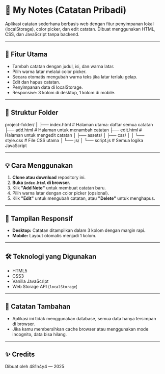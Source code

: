 # 📝 My Notes (Catatan Pribadi)

Aplikasi catatan sederhana berbasis web dengan fitur penyimpanan lokal (localStorage), color picker, dan edit catatan. Dibuat menggunakan HTML, CSS, dan JavaScript tanpa backend.

---

## 🚀 Fitur Utama

- Tambah catatan dengan judul, isi, dan warna latar.
- Pilih warna latar melalui color picker.
- Secara otomatis mengubah warna teks jika latar terlalu gelap.
- Edit dan hapus catatan.
- Penyimpanan data di localStorage.
- Responsive: 3 kolom di desktop, 1 kolom di mobile.

---

## 📂 Struktur Folder
project-folder/
│
├── index.html # Halaman utama: daftar semua catatan
├── add.html # Halaman untuk menambah catatan
├── edit.html # Halaman untuk mengedit catatan
│
├── assets/
│ ├── css/
│ │ └── style.css # File CSS utama
│ └── js/
│ └── script.js # Semua logika JavaScript


---

## 💡 Cara Menggunakan

1. **Clone atau download** repository ini.
2. **Buka `index.html` di browser.**
3. Klik **"Add Note"** untuk membuat catatan baru.
4. Pilih warna latar dengan color picker (opsional).
5. Klik **"Edit"** untuk mengubah catatan, atau **"Delete"** untuk menghapus.

---

## 📱 Tampilan Responsif

- **Desktop:** Catatan ditampilkan dalam 3 kolom dengan margin rapi.
- **Mobile:** Layout otomatis menjadi 1 kolom.

---

## 🛠️ Teknologi yang Digunakan

- HTML5
- CSS3
- Vanilla JavaScript
- Web Storage API (`localStorage`)

---

## 📌 Catatan Tambahan

- Aplikasi ini tidak menggunakan database, semua data hanya tersimpan di browser.
- Jika kamu membersihkan cache browser atau menggunakan mode incognito, data bisa hilang.

---

## ✨ Credits

Dibuat oleh 481n4y4 — 2025


